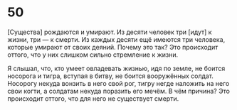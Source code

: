 # 50

[Существа] рождаются и умирают. Из десяти человек три [идут] к жизни, три — к смерти. Из каждых десяти ещё имеются три человека, которые умирают от своих деяний. Почему это так? Это происходит оттого, что у них слишком сильно стремление к жизни.

Я слышал, что, кто умеет овладевать жизнью, идя по земле, не боится носорога и тигра, вступая в битву, не боится вооружённых солдат. Носорогу некуда вонзить в него свой рог, тигру негде наложить на него свои когти, а солдатам некуда поразить его мечём. В чём причина? Это происходит оттого, что для него не существует смерти.